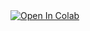 <a href="https://colab.research.google.com/github/nathikayd/BADS7105/blob/main/Homework%2008%20-%20Campaign%20Response%20Model/Campaign_Response_Model.ipynb">
  <img src="https://colab.research.google.com/assets/colab-badge.svg" alt="Open In Colab"/>
</a>


